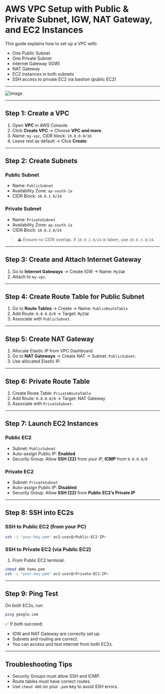 
# AWS VPC Setup with Public & Private Subnet, IGW, NAT Gateway, and EC2 Instances

This guide explains how to set up a VPC with:
- One Public Subnet
- One Private Subnet
- Internet Gateway (IGW)
- NAT Gateway
- EC2 instances in both subnets
- SSH access to private EC2 via bastion (public EC2)

---

![image](https://github.com/user-attachments/assets/4bda45c4-e7db-45ac-8d40-73130c086643)

---

## Step 1: Create a VPC
1. Open **VPC** in AWS Console.
2. Click **Create VPC** → Choose **VPC and more**.
3. Name: `my-vpc`, CIDR block: `10.0.0.0/16`
4. Leave rest as default → Click **Create**.

---

## Step 2: Create Subnets

### Public Subnet
- Name: `PublicSubnet`
- Availability Zone: `ap-south-1a`
- CIDR Block: `10.0.1.0/24`

### Private Subnet
- Name: `PrivateSubnet`
- Availability Zone: `ap-south-1a`
- CIDR Block: `10.0.2.0/24`

> ⚠️ Ensure no CIDR overlap. If `10.0.2.0/24` is taken, use `10.0.3.0/24`.

---

## Step 3: Create and Attach Internet Gateway
1. Go to **Internet Gateways** → Create IGW → Name: `MyIGW`
2. Attach to `my-vpc`.

---

## Step 4: Create Route Table for Public Subnet
1. Go to **Route Tables** → Create → Name: `PublicRouteTable`
2. Add Route: `0.0.0.0/0` → Target: `MyIGW`
3. Associate with `PublicSubnet`.

---

## Step 5: Create NAT Gateway
1. Allocate Elastic IP from VPC Dashboard.
2. Go to **NAT Gateways** → Create NAT → Subnet: `PublicSubnet`.
3. Use allocated Elastic IP.

---

## Step 6: Private Route Table
1. Create Route Table: `PrivateRouteTable`
2. Add Route: `0.0.0.0/0` → Target: NAT Gateway
3. Associate with `PrivateSubnet`.

---

## Step 7: Launch EC2 Instances

### Public EC2
- Subnet: `PublicSubnet`
- Auto-assign Public IP: **Enabled**
- Security Group: Allow **SSH (22)** from your IP, **ICMP** from `0.0.0.0/0`

### Private EC2
- Subnet: `PrivateSubnet`
- Auto-assign Public IP: **Disabled**
- Security Group: Allow **SSH (22)** from **Public EC2’s Private IP**

---

## Step 8: SSH into EC2s

### SSH to Public EC2 (from your PC)
```bash
ssh -i "your-key.pem" ec2-user@<Public-EC2-IP>
```

### SSH to Private EC2 (via Public EC2)
1. From Public EC2 terminal:
```bash
chmod 400 hema.pem
ssh -i "your-key.pem" ec2-user@<Private-EC2-IP>
```

---

## Step 9: Ping Test
On both EC2s, run:
```bash
ping google.com
```

✅ If both succeed:
- IGW and NAT Gateway are correctly set up.
- Subnets and routing are correct.
- You can access and test internet from both EC2s.

---

## Troubleshooting Tips
- Security Groups must allow SSH and ICMP.
- Route tables must have correct routes.
- Use `chmod 400` on your `.pem` key to avoid SSH errors.
